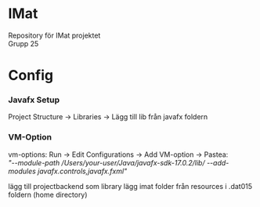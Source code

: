 # IMat
Repository för IMat projektet \
Grupp 25

# Config
### Javafx Setup
Project Structure -> Libraries -> Lägg till lib från javafx foldern

### VM-Option
vm-options: Run -> Edit Configurations -> Add VM-option -> Pastea: \
*"--module-path /Users/your-user/Java/javafx-sdk-17.0.2/lib/ --add-modules javafx.controls,javafx.fxml"*

lägg till projectbackend som library
lägg imat folder från resources i .dat015 foldern (home directory)
